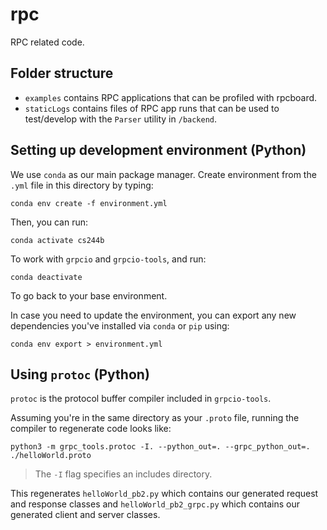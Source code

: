 # rpc

RPC related code.

## Folder structure

- `examples` contains RPC applications that can be profiled with rpcboard.
- `staticLogs` contains files of RPC app runs that can be used to test/develop with the `Parser` utility in `/backend`.

## Setting up development environment (Python)

We use `conda` as our main package manager. Create environment from the `.yml` file in this directory by typing:

```shell
conda env create -f environment.yml
```

Then, you can run:

```shell
conda activate cs244b
```

To work with `grpcio` and `grpcio-tools`, and run:

```shell
conda deactivate
```

To go back to your base environment.

In case you need to update the environment, you can export any new dependencies you've installed via `conda` or `pip` using:

```shell
conda env export > environment.yml
```

## Using `protoc` (Python)

`protoc` is the protocol buffer compiler included in `grpcio-tools`.

Assuming you're in the same directory as your `.proto` file, running the compiler to regenerate code looks like:

```shell
python3 -m grpc_tools.protoc -I. --python_out=. --grpc_python_out=. ./helloWorld.proto
```

> The `-I` flag specifies an includes directory.

This regenerates `helloWorld_pb2.py` which contains our generated request and response classes and `helloWorld_pb2_grpc.py` which contains our generated client and server classes.
